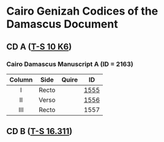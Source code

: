 # Cairo Genizah Codices of the Damascus Document

## CD A (<a href="https://cudl.lib.cam.ac.uk/view/MS-TS-00010-K-00006/1">T-S 10 K6</a>)

### Cairo Damascus Manuscript A (ID = 2163)

| Column | Side | Quire | ID |
| :---: | :---: | :---: | :---: |
| I | Recto | | [1555](/methodology/views/JSON/2163_1555.json) |
| II | Verso | | [1556](/methodology/views/JSON/2163_1556.json) |
| III | Recto | | 1557 |

## CD B (<a href="https://cudl.lib.cam.ac.uk/view/MS-TS-00016-00311/1">T-S 16.311</a>)